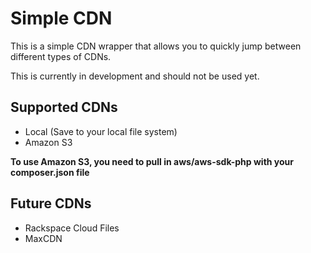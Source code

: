 # Simple CDN

This is a simple CDN wrapper that allows you to quickly jump between different types of CDNs.

This is currently in development and should not be used yet.

## Supported CDNs
* Local (Save to your local file system)
* Amazon S3

**To use Amazon S3, you need to pull in aws/aws-sdk-php with your composer.json file**

## Future CDNs
* Rackspace Cloud Files
* MaxCDN